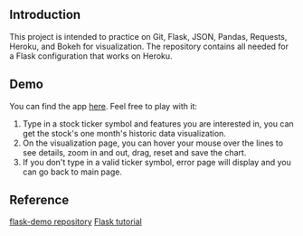## Introduction
This project is intended to practice on Git, Flask, JSON, Pandas, Requests, Heroku, and Bokeh for visualization.
The repository contains all needed for a Flask configuration that works on Heroku.

## Demo
You can find the app [here](http://luluflaskstock.herokuapp.com). Feel free to play with it:

1. Type in a stock ticker symbol and features you are interested in, you can get the stock's one month's historic data visualization.
2. On the visualization page, you can hover your mouse over the lines to see details, zoom in and out, drag, reset and save the chart.
3. If you don't type in a valid ticker symbol, error page will display and you can go back to main page.

## Reference
[flask-demo repository](https://github.com/thedataincubator/flask-demo)
[Flask tutorial](https://github.com/bev-a-tron/MyFlaskTutorial)
